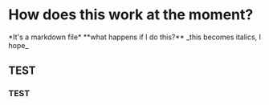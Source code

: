 <h1>How does this work at the moment?</h1>
*It's a markdown file*
**what happens if I do this?**
_this becomes italics, I hope_
<h2>TEST</h2>
<h3>TEST</h3>
